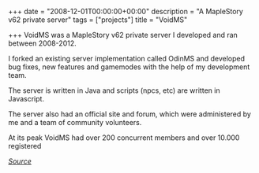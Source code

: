+++
date = "2008-12-01T00:00:00+00:00"
description = "A MapleStory v62 private server"
tags = ["projects"]
title = "VoidMS"

+++
VoidMS was a MapleStory v62 private server I developed and ran between 2008-2012.

I forked an existing server implementation called OdinMS and developed bug fixes, new features and gamemodes with the help of my development team.

The server is written in Java and scripts (npcs, etc) are written in Javascript.

The server also had an official site and forum, which were administered by me and a team of community volunteers.

At its peak VoidMS had over 200 concurrent members and over 10.000 registered

_[Source](http://github.com/hugogrochau/VoidMS)_
